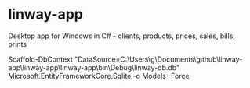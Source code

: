 # linway-app
Desktop app for Windows in C# - clients, products, prices, sales, bills, prints


Scaffold-DbContext "DataSource=C:\Users\g\Documents\github\linway-app\linway-app\linway-app\bin\Debug\linway-db.db" Microsoft.EntityFrameworkCore.Sqlite -o Models -Force
